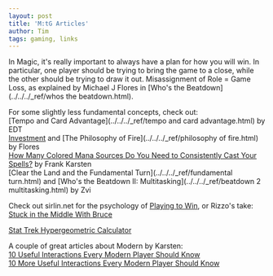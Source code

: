 ```yaml
---
layout: post
title: 'M:tG Articles'
author: Tim
tags: gaming, links
---
```


In Magic, it's really important to always have a plan for how you will win. In particular, one player should be trying to bring the game to a close, while the other should be trying to draw it out. Misassignment of Role = Game Loss, as explained by Michael J Flores in 
[Who's the Beatdown](../../../_ref/whos the beatdown.html). 

For some slightly less fundamental concepts, check out:  
[Tempo and Card Advantage](../../../_ref/tempo and card advantage.html) by EDT  
[Investment](../../../_ref/investment.html) and [The Philosophy of Fire](../../../_ref/philosophy of fire.html) by Flores  
[How Many Colored Mana Sources Do You Need to Consistently Cast Your Spells?](http://www.channelfireball.com/articles/frank-analysis-how-many-colored-mana-sources-do-you-need-to-consistently-cast-your-spells/) by Frank Karsten  
[Clear the Land and the Fundamental Turn](../../../_ref/fundamental turn.html) and [Who's the Beatdown II: Multitasking](../../../_ref/beatdown 2 multitasking.html) by Zvi  

Check out sirlin.net for the psychology of [Playing to Win](http://www.sirlin.net/ptw/), or Rizzo's take: [Stuck in the Middle With Bruce](../../../_ref/bruce.html)

[Stat Trek Hypergeometric Calculator](https://stattrek.com/online-calculator/hypergeometric.aspx)  

A couple of great articles about Modern by Karsten:  
[10 Useful Interactions Every Modern Player Should Know](https://www.channelfireball.com/articles/10-useful-interactions-every-modern-player-should-know/)  
[10 More Useful Interactions Every Modern Player Should Know](https://www.channelfireball.com/articles/10-more-useful-interactions-every-modern-player-should-know/) 
  

  
